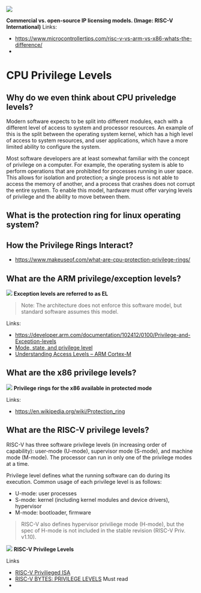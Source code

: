 
![](https://www.microcontrollertips.com/wp-content/uploads/2021/04/Open-Source-Vs-Commercial-RISC-V-Licensing-Models.png)

**Commercial vs. open-source IP licensing models. (Image: RISC-V International)**
Links:
- https://www.microcontrollertips.com/risc-v-vs-arm-vs-x86-whats-the-difference/
- 


# CPU Privilege Levels

## Why do we even think about CPU priveledge levels?

Modern software expects to be split into different modules, each with a different level of access to system and processor resources. An example of this is the split between the operating system kernel, which has a high level of access to system resources, and user applications, which have a more limited ability to configure the system. 

Most software developers are at least somewhat familiar with the concept of privilege on a computer. For example, the operating system is able to perform operations that are prohibited for processes running in user space. This allows for isolation and protection; a single process is not able to access the memory of another, and a process that crashes does not corrupt the entire system. To enable this model, hardware must offer varying levels of privilege and the ability to move between them.

## What is the protection ring for linux operating system?

## How the Privilege Rings Interact?
- https://www.makeuseof.com/what-are-cpu-protection-privilege-rings/


## What are the ARM privilege/exception levels?

![](blob:https://developer.arm.com/f9cbb1f2-cfb6-4992-8733-47dbdd914e45)
**Exception levels are referred to as EL<x>**

>Note: The architecture does not enforce this software model, but standard software assumes this model.

Links:
- https://developer.arm.com/documentation/102412/0100/Privilege-and-Exception-levels
- [Mode, state, and privilege level](https://developer.arm.com/documentation/ddi0406/cb/System-Level-Architecture/The-System-Level-Programmers--Model/System-level-concepts-and-terminology/Mode--state--and-privilege-level?lang=en)
- [Understanding Access Levels – ARM Cortex-M](https://www.iotality.com/armcm-access-levels/)

## What are the x86 privilege levels?

![](https://upload.wikimedia.org/wikipedia/commons/thumb/2/2f/Priv_rings.svg/1280px-Priv_rings.svg.png)
**Privilege rings for the x86 available in protected mode**

Links:
- https://en.wikipedia.org/wiki/Protection_ring

## What are the RISC-V privilege levels?

RISC-V has three software privilege levels (in increasing order of capability): user-mode (U-mode), supervisor mode (S-mode), and machine mode (M-mode). The processor can run in only one of the privilege modes at a time.

Privilege level defines what the running software can do during its execution. Common usage of each privilege level is as follows:
- U-mode: user processes
- S-mode: kernel (including kernel modules and device drivers), hypervisor
- M-mode: bootloader, firmware

> RISC-V also defines hypervisor priviliege mode (H-mode), but the spec of H-mode is not included in the stable revision (RISC-V Priv. v1.10).

![](https://danielmangum.com/static/risc_v_priv_levels_1.png)
**RISC-V Privilege Levels**

Links
- [RISC-V Privilieged ISA](http://docs.keystone-enclave.org/en/latest/Getting-Started/How-Keystone-Works/RISC-V-Background.html#:~:text=RISC%2DV%20has%20three%20software,privilege%20modes%20at%20a%20time.)
- [RISC-V BYTES: PRIVILEGE LEVELS](https://danielmangum.com/posts/risc-v-bytes-privilege-levels/) Must read
- 

